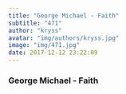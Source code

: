 ```yaml
---
title: "George Michael - Faith"
subtitle: "471"
author: "kryss"
avatar: "img/authors/kryss.jpg"
image: "img/471.jpg"
date: 2017-12-12 23:22:09
---
```


### George Michael - Faith
